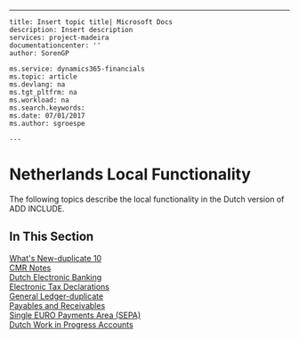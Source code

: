 ---
    title: Insert topic title| Microsoft Docs
    description: Insert description
    services: project-madeira
    documentationcenter: ''
    author: SorenGP

    ms.service: dynamics365-financials
    ms.topic: article
    ms.devlang: na
    ms.tgt_pltfrm: na
    ms.workload: na
    ms.search.keywords:
    ms.date: 07/01/2017
    ms.author: sgroespe

    ---
# Netherlands Local Functionality
The following topics describe the local functionality in the Dutch version of ADD INCLUDE<!--[!INCLUDE[navnow](../../includes/navnow_md.md)]-->.  
  
## In This Section  
 [What's New-duplicate 10](../FullExperience/what-s-new-duplicate-10.md)  
  [CMR Notes](../FullExperience/cmr-notes.md)  
  [Dutch Electronic Banking](../FullExperience/dutch-electronic-banking.md)  
  [Electronic Tax Declarations](../FullExperience/electronic-tax-declarations.md)  
  [General Ledger-duplicate](../FullExperience/general-ledger-duplicate.md)  
  [Payables and Receivables](../FullExperience/payables-and-receivables.md)  
  [Single EURO Payments Area \(SEPA\)](../FullExperience/single-euro-payments-area-sepa-.md)  
  [Dutch Work in Progress Accounts](../FullExperience/dutch-work-in-progress-accounts.md)